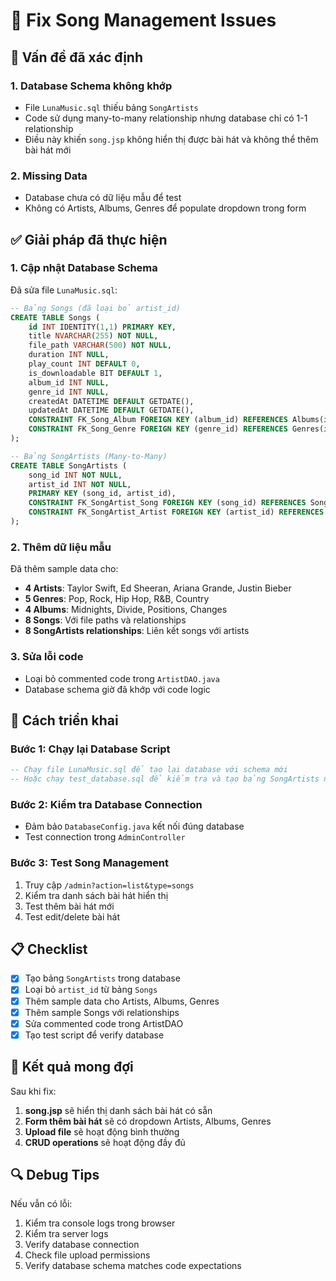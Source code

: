 # 🔧 Fix Song Management Issues

## 🚨 Vấn đề đã xác định

### 1. **Database Schema không khớp**

- File `LunaMusic.sql` thiếu bảng `SongArtists`
- Code sử dụng many-to-many relationship nhưng database chỉ có 1-1 relationship
- Điều này khiến `song.jsp` không hiển thị được bài hát và không thể thêm bài hát mới

### 2. **Missing Data**

- Database chưa có dữ liệu mẫu để test
- Không có Artists, Albums, Genres để populate dropdown trong form

## ✅ Giải pháp đã thực hiện

### 1. **Cập nhật Database Schema**

Đã sửa file `LunaMusic.sql`:

```sql
-- Bảng Songs (đã loại bỏ artist_id)
CREATE TABLE Songs (
    id INT IDENTITY(1,1) PRIMARY KEY,
    title NVARCHAR(255) NOT NULL,
    file_path VARCHAR(500) NOT NULL,
    duration INT NULL,
    play_count INT DEFAULT 0,
    is_downloadable BIT DEFAULT 1,
    album_id INT NULL,
    genre_id INT NULL,
    createdAt DATETIME DEFAULT GETDATE(),
    updatedAt DATETIME DEFAULT GETDATE(),
    CONSTRAINT FK_Song_Album FOREIGN KEY (album_id) REFERENCES Albums(id) ON DELETE SET NULL,
    CONSTRAINT FK_Song_Genre FOREIGN KEY (genre_id) REFERENCES Genres(id) ON DELETE SET NULL
);

-- Bảng SongArtists (Many-to-Many)
CREATE TABLE SongArtists (
    song_id INT NOT NULL,
    artist_id INT NOT NULL,
    PRIMARY KEY (song_id, artist_id),
    CONSTRAINT FK_SongArtist_Song FOREIGN KEY (song_id) REFERENCES Songs(id) ON DELETE CASCADE,
    CONSTRAINT FK_SongArtist_Artist FOREIGN KEY (artist_id) REFERENCES Artists(id) ON DELETE CASCADE
);
```

### 2. **Thêm dữ liệu mẫu**

Đã thêm sample data cho:

- **4 Artists**: Taylor Swift, Ed Sheeran, Ariana Grande, Justin Bieber
- **5 Genres**: Pop, Rock, Hip Hop, R&B, Country
- **4 Albums**: Midnights, Divide, Positions, Changes
- **8 Songs**: Với file paths và relationships
- **8 SongArtists relationships**: Liên kết songs với artists

### 3. **Sửa lỗi code**

- Loại bỏ commented code trong `ArtistDAO.java`
- Database schema giờ đã khớp với code logic

## 🚀 Cách triển khai

### Bước 1: Chạy lại Database Script

```sql
-- Chạy file LunaMusic.sql để tạo lại database với schema mới
-- Hoặc chạy test_database.sql để kiểm tra và tạo bảng SongArtists nếu cần
```

### Bước 2: Kiểm tra Database Connection

- Đảm bảo `DatabaseConfig.java` kết nối đúng database
- Test connection trong `AdminController`

### Bước 3: Test Song Management

1. Truy cập `/admin?action=list&type=songs`
2. Kiểm tra danh sách bài hát hiển thị
3. Test thêm bài hát mới
4. Test edit/delete bài hát

## 📋 Checklist

- [x] Tạo bảng `SongArtists` trong database
- [x] Loại bỏ `artist_id` từ bảng `Songs`
- [x] Thêm sample data cho Artists, Albums, Genres
- [x] Thêm sample Songs với relationships
- [x] Sửa commented code trong ArtistDAO
- [x] Tạo test script để verify database

## 🎯 Kết quả mong đợi

Sau khi fix:

1. **song.jsp** sẽ hiển thị danh sách bài hát có sẵn
2. **Form thêm bài hát** sẽ có dropdown Artists, Albums, Genres
3. **Upload file** sẽ hoạt động bình thường
4. **CRUD operations** sẽ hoạt động đầy đủ

## 🔍 Debug Tips

Nếu vẫn có lỗi:

1. Kiểm tra console logs trong browser
2. Kiểm tra server logs
3. Verify database connection
4. Check file upload permissions
5. Verify database schema matches code expectations
